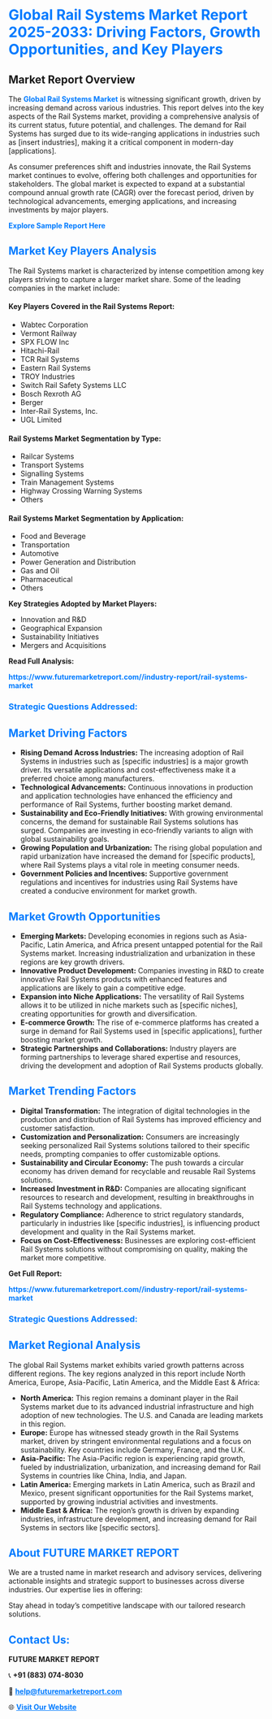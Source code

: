 <h1 style="color: #007BFF;">Global Rail Systems Market Report 2025-2033: Driving Factors, Growth Opportunities, and Key Players</h1>

<section id="overview">
<h2>Market Report Overview</h2>
<p>The <a href="https://www.futuremarketreport.com//industry-report/rail-systems-market" style="color: #007BFF; text-decoration: none;"><strong>Global Rail Systems Market</strong></a> is witnessing significant growth, driven by increasing demand across various industries. This report delves into the key aspects of the Rail Systems market, providing a comprehensive analysis of its current status, future potential, and challenges. The demand for Rail Systems has surged due to its wide-ranging applications in industries such as [insert industries], making it a critical component in modern-day [applications].</p>
<p>As consumer preferences shift and industries innovate, the Rail Systems market continues to evolve, offering both challenges and opportunities for stakeholders. The global market is expected to expand at a substantial compound annual growth rate (CAGR) over the forecast period, driven by technological advancements, emerging applications, and increasing investments by major players.</p>
</section>

<section id="overview">
<p><a href="https://www.futuremarketreport.com//request-sample/reportId=59637" style="color: #007BFF; text-decoration: none;"><strong>Explore Sample Report Here</strong></a></p>
</section>

<section id="key-players">
<h2 style="color: #007BFF;">Market Key Players Analysis</h2>
<p>The Rail Systems market is characterized by intense competition among key players striving to capture a larger market share. Some of the leading companies in the market include:</p>
<h4>Key Players Covered in the Rail Systems Report:</h4>
<ul><li>Wabtec Corporation</li><li>Vermont Railway</li><li>SPX FLOW Inc</li><li>Hitachi-Rail</li><li>TCR Rail Systems</li><li>Eastern Rail Systems</li><li>TROY Industries</li><li>Switch Rail Safety Systems LLC</li><li>Bosch Rexroth AG</li><li>Berger</li><li>Inter-Rail Systems, Inc.</li><li>UGL Limited</li></ul>
<h4>Rail Systems Market Segmentation by Type:</h4>
<ul><li>Railcar Systems</li><li>Transport Systems</li><li>Signalling Systems</li><li>Train Management Systems</li><li>Highway Crossing Warning Systems</li><li>Others</li></ul>

<h4>Rail Systems Market Segmentation by Application:</h4>
<ul><li>Food and Beverage</li><li>Transportation</li><li>Automotive</li><li>Power Generation and Distribution</li><li>Gas and Oil</li><li>Pharmaceutical</li><li>Others</li></ul>
<p><strong>Key Strategies Adopted by Market Players:</strong></p>
<ul>
<li>Innovation and R&D</li>
<li>Geographical Expansion</li>
<li>Sustainability Initiatives</li>
<li>Mergers and Acquisitions</li>
</ul>
</section>

<section>
<p><strong>Read Full Analysis: </strong></p><a href="https://www.futuremarketreport.com//industry-report/rail-systems-market" style="color: #007BFF; text-decoration: none;"><strong>https://www.futuremarketreport.com//industry-report/rail-systems-market</strong></a>
<h3 style="color: #007BFF;">Strategic Questions Addressed:</h3>
</section>

<section id="driving-factors">
<h2 style="color: #007BFF;">Market Driving Factors</h2>
<ul>
<li><strong>Rising Demand Across Industries:</strong> The increasing adoption of Rail Systems in industries such as [specific industries] is a major growth driver. Its versatile applications and cost-effectiveness make it a preferred choice among manufacturers.</li>
<li><strong>Technological Advancements:</strong> Continuous innovations in production and application technologies have enhanced the efficiency and performance of Rail Systems, further boosting market demand.</li>
<li><strong>Sustainability and Eco-Friendly Initiatives:</strong> With growing environmental concerns, the demand for sustainable Rail Systems solutions has surged. Companies are investing in eco-friendly variants to align with global sustainability goals.</li>
<li><strong>Growing Population and Urbanization:</strong> The rising global population and rapid urbanization have increased the demand for [specific products], where Rail Systems plays a vital role in meeting consumer needs.</li>
<li><strong>Government Policies and Incentives:</strong> Supportive government regulations and incentives for industries using Rail Systems have created a conducive environment for market growth.</li>
</ul>
</section>

<section id="growth-opportunities">
<h2 style="color: #007BFF;">Market Growth Opportunities</h2>
<ul>
<li><strong>Emerging Markets:</strong> Developing economies in regions such as Asia-Pacific, Latin America, and Africa present untapped potential for the Rail Systems market. Increasing industrialization and urbanization in these regions are key growth drivers.</li>
<li><strong>Innovative Product Development:</strong> Companies investing in R&D to create innovative Rail Systems products with enhanced features and applications are likely to gain a competitive edge.</li>
<li><strong>Expansion into Niche Applications:</strong> The versatility of Rail Systems allows it to be utilized in niche markets such as [specific niches], creating opportunities for growth and diversification.</li>
<li><strong>E-commerce Growth:</strong> The rise of e-commerce platforms has created a surge in demand for Rail Systems used in [specific applications], further boosting market growth.</li>
<li><strong>Strategic Partnerships and Collaborations:</strong> Industry players are forming partnerships to leverage shared expertise and resources, driving the development and adoption of Rail Systems products globally.</li>
</ul>
</section>

<section id="trending-factors">
<h2 style="color: #007BFF;">Market Trending Factors</h2>
<ul>
<li><strong>Digital Transformation:</strong> The integration of digital technologies in the production and distribution of Rail Systems has improved efficiency and customer satisfaction.</li>
<li><strong>Customization and Personalization:</strong> Consumers are increasingly seeking personalized Rail Systems solutions tailored to their specific needs, prompting companies to offer customizable options.</li>
<li><strong>Sustainability and Circular Economy:</strong> The push towards a circular economy has driven demand for recyclable and reusable Rail Systems solutions.</li>
<li><strong>Increased Investment in R&D:</strong> Companies are allocating significant resources to research and development, resulting in breakthroughs in Rail Systems technology and applications.</li>
<li><strong>Regulatory Compliance:</strong> Adherence to strict regulatory standards, particularly in industries like [specific industries], is influencing product development and quality in the Rail Systems market.</li>
<li><strong>Focus on Cost-Effectiveness:</strong> Businesses are exploring cost-efficient Rail Systems solutions without compromising on quality, making the market more competitive.</li>
</ul>
</section>

<section>
<p><strong>Get Full Report: </strong></p><a href="https://www.futuremarketreport.com//industry-report/rail-systems-market" style="color: #007BFF; text-decoration: none;"><strong>https://www.futuremarketreport.com//industry-report/rail-systems-market</strong></a>
<h3 style="color: #007BFF;">Strategic Questions Addressed:</h3>
</section>


<section id="regional-analysis">
<h2 style="color: #007BFF;">Market Regional Analysis</h2>
<p>The global Rail Systems market exhibits varied growth patterns across different regions. The key regions analyzed in this report include North America, Europe, Asia-Pacific, Latin America, and the Middle East & Africa:</p>
<ul>
<li><strong>North America:</strong> This region remains a dominant player in the Rail Systems market due to its advanced industrial infrastructure and high adoption of new technologies. The U.S. and Canada are leading markets in this region.</li>
<li><strong>Europe:</strong> Europe has witnessed steady growth in the Rail Systems market, driven by stringent environmental regulations and a focus on sustainability. Key countries include Germany, France, and the U.K.</li>
<li><strong>Asia-Pacific:</strong> The Asia-Pacific region is experiencing rapid growth, fueled by industrialization, urbanization, and increasing demand for Rail Systems in countries like China, India, and Japan.</li>
<li><strong>Latin America:</strong> Emerging markets in Latin America, such as Brazil and Mexico, present significant opportunities for the Rail Systems market, supported by growing industrial activities and investments.</li>
<li><strong>Middle East & Africa:</strong> The region’s growth is driven by expanding industries, infrastructure development, and increasing demand for Rail Systems in sectors like [specific sectors].</li>
</ul>
</section>

<footer>
<h2 style="color: #007BFF;">About FUTURE MARKET REPORT</h2>
<p>We are a trusted name in market research and advisory services, delivering actionable insights and strategic support to businesses across diverse industries. Our expertise lies in offering:</p>

<p>Stay ahead in today’s competitive landscape with our tailored research solutions.</p>

<h2 style="color: #007BFF;">Contact Us:</h2>
<p><strong>FUTURE MARKET REPORT</strong></p>
<p>📞 <strong>+91 (883) 074-8030</strong></p>
<p>📧 <strong><a href="mailto:help@futuremarketreport.com" style="color: #007BFF;">help@futuremarketreport.com</a></strong></p>
<p>🌐 <strong><a href="https://www.futuremarketreport.com/" style="color: #007BFF;">Visit Our Website</a></strong></p>
</footer>